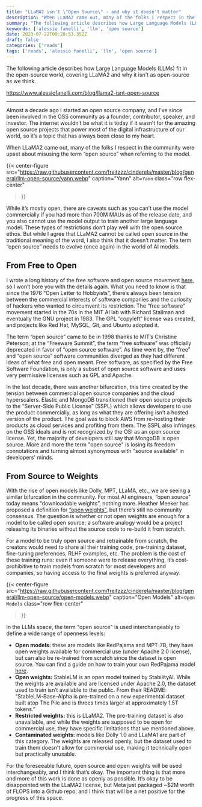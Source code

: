 ```yaml
---
title: "LLaMA2 isn't \"Open Source\" - and why it doesn't matter"
description: "When LLaMA2 came out, many of the folks I respect in the community were upset about misusing the term “open source” when referring to the model...."
summary: "The following article describes how Large Language Models (LLMs) fit in the open-source world, covering LLaMA2 and why it isn't as open-source as we think."
keywords: ['alessio fanelli', 'llm', 'open source']
date: 2023-07-22T09:28:53.352Z
draft: false
categories: ['reads']
tags: ['reads', 'alessio fanelli', 'llm', 'open source']
---
```


The following article describes how Large Language Models (LLMs) fit in the open-source world, covering LLaMA2 and why it isn't as open-source as we think.

https://www.alessiofanelli.com/blog/llama2-isnt-open-source

---

Almost a decade ago I started an open source company, and I’ve since been involved in the OSS community as a founder, contributor, speaker, and investor. The internet wouldn’t be what it is today if it wasn’t for the amazing open source projects that power most of the digital infrastructure of our world, so it’s a topic that has always been close to my heart.

When LLaMA2 came out, many of the folks I respect in the community were upset about misusing the term “open source” when referring to the model.

{{< center-figure
    src="https://raw.githubusercontent.com/freitzzz/cinderela/master/blog/general/llm-open-source/yann.webp"
    caption="Yann"
    alt=`Yann`
    class="row flex-center"
>}}

While it’s mostly open, there are caveats such as you can’t use the model commercially if you had more than 700M MAUs as of the release date, and you also cannot use the model output to train another large language model. These types of restrictions don’t play well with the open source ethos. But while I agree that LLaMA2 cannot be called open source in the traditional meaning of the word, I also think that it doesn’t matter. The term “open source” needs to evolve (once again) in the world of AI models.

From Free to Open
-----------------

I wrote a long history of the free software and open source movement [here](https://www.alessiofanelli.com/blog/history-of-open-source-licensing), so I won’t bore you with the details again. What you need to know is that since the 1976 “Open Letter to Hobbyists”, there’s always been tension between the commercial interests of software companies and the curiosity of hackers who wanted to circumvent its restriction. The “free software” movement started in the 70s in the MIT AI lab with Richard Stallman and eventually the GNU project in 1983. The GPL “copyleft” license was created, and projects like Red Hat, MySQL, Git, and Ubuntu adopted it.

The term “open source” came to be in 1998 thanks to MIT’s Christine Peterson; at the “Freeware Summit”, the term “free software” was officially deprecated in favor of “open source software”. As time went by, the “free” and “open source” software communities diverged as they had different ideas of what free and open meant. Free software, as specified by the Free Software Foundation, is only a subset of open source software and uses very permissive licenses such as GPL and Apache.

In the last decade, there was another bifurcation, this time created by the tension between commercial open source companies and the cloud hyperscalers. Elastic and MongoDB transitioned their open source projects to the “Server-Side Public License” (SSPL) which allows developers to use the product commercially, as long as what they are offering isn’t a hosted version of the product. The goal was to block AWS from re-hosting their products as cloud services and profiting from them. The SSPL also infringes on the OSS ideals and is not recognized by the OSI as an open source license. Yet, the majority of developers still say that MongoDB is open source. More and more the term "open source" is losing its freedom connotations and turning almost synonymous with "source available" in developers' minds.

From Source to Weights
----------------------

With the rise of open models like Dolly, MPT, LLaMA, etc., we are seeing a similar bifurcation in the community. For most AI engineers, “open source” today means “downloadable weights”, nothing more. Heather Meeker has proposed a definition for [“open weights”](https://github.com/Open-Weights/Definition), but there’s still no community consensus. The question is whether or not open weights are enough for a model to be called open source; a software analogy would be a project releasing its binaries without the source code to re-build it from scratch.

For a model to be truly open source and retrainable from scratch, the creators would need to share all their training code, pre-training dataset, fine-tuning preferences, RLHF examples, etc. The problem is the cost of these training runs: even if someone were to release everything, it’s cost-prohibitive to train models from scratch for most developers and companies, so having access to the final weights is preferred anyway.

{{< center-figure
    src="https://raw.githubusercontent.com/freitzzz/cinderela/master/blog/general/llm-open-source/open-models.webp"
    caption="Open Models"
    alt=`Open Models`
    class="row flex-center"
>}}

In the LLMs space, the term "open source" is used interchangeably to define a wide range of openness levels:

*   **Open models:** these are models like RedPajama and MPT-7B, they have open weights available for commercial use (under Apache 2.0 license), but can also be re-trained from scratch since the dataset is open source. You can find a guide on how to train your own RedPajama model [here](https://github.com/Lightning-AI/lit-llama/blob/main/howto/train_redpajama.md).
*   **Open weights:** StableLM is an open model trained by StabilityAI. While the weights are available and are licensed under Apache 2.0, the dataset used to train isn’t available to the public. From their README: “StableLM-Base-Alpha is pre-trained on a new experimental dataset built atop The Pile and is threes times larger at approximately 1.5T tokens.”
*   **Restricted weights:** this is LLaMA2. The pre-training dataset is also unavailable, and while the weights are supposed to be open for commercial use, they have specific limitations that we mentioned above.
*   **Contaminated weights:** models like Dolly 1.0 and LLaMA1 are part of this category. The weights are released openly, but the dataset used to train them doesn’t allow for commercial use, making it technically open but practically unusable.

For the foreseeable future, open source and open weights will be used interchangeably, and I think that’s okay. The important thing is that more and more of this work is done as openly as possible. It’s okay to be disappointed with the LLaMA2 license, but Meta just packaged ~$2M worth of FLOPS into a Github repo, and I think that will be a net positive for the progress of this space.